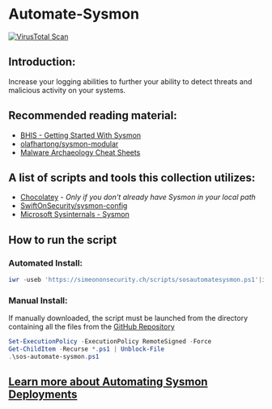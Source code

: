 # Automate-Sysmon

[![VirusTotal Scan](https://github.com/simeononsecurity/Automate-Sysmon/actions/workflows/virustotal.yml/badge.svg)](https://github.com/simeononsecurity/Automate-Sysmon/actions/workflows/virustotal.yml)

## Introduction:

Increase your logging abilities to further your ability to detect threats and malicious activity on your systems.

## Recommended reading material:

- [BHIS - Getting Started With Sysmon](https://www.blackhillsinfosec.com/getting-started-with-sysmon/)
- [olafhartong/sysmon-modular](https://github.com/olafhartong/sysmon-modular)
- [Malware Archaeology Cheat Sheets](https://www.malwarearchaeology.com/cheat-sheets)

## A list of scripts and tools this collection utilizes:

- [Chocolatey](https://chocolatey.org/) - *Only if you don't already have Sysmon in your local path*
- [SwiftOnSecurity/sysmon-config](https://github.com/SwiftOnSecurity/sysmon-config)
- [Microsoft Sysinternals - Sysmon](https://docs.microsoft.com/en-us/sysinternals/downloads/sysmon)

## How to run the script

### Automated Install:
```powershell
iwr -useb 'https://simeononsecurity.ch/scripts/sosautomatesysmon.ps1'|iex
```

### Manual Install:

If manually downloaded, the script must be launched from the directory containing all the files from the [GitHub Repository](https://github.com/simeononsecurity/Automate-Sysmon)

```powershell
Set-ExecutionPolicy -ExecutionPolicy RemoteSigned -Force
Get-ChildItem -Recurse *.ps1 | Unblock-File
.\sos-automate-sysmon.ps1
```


## [Learn more about Automating Sysmon Deployments](https://simeononsecurity.ch/github/Automate-Sysmon)
